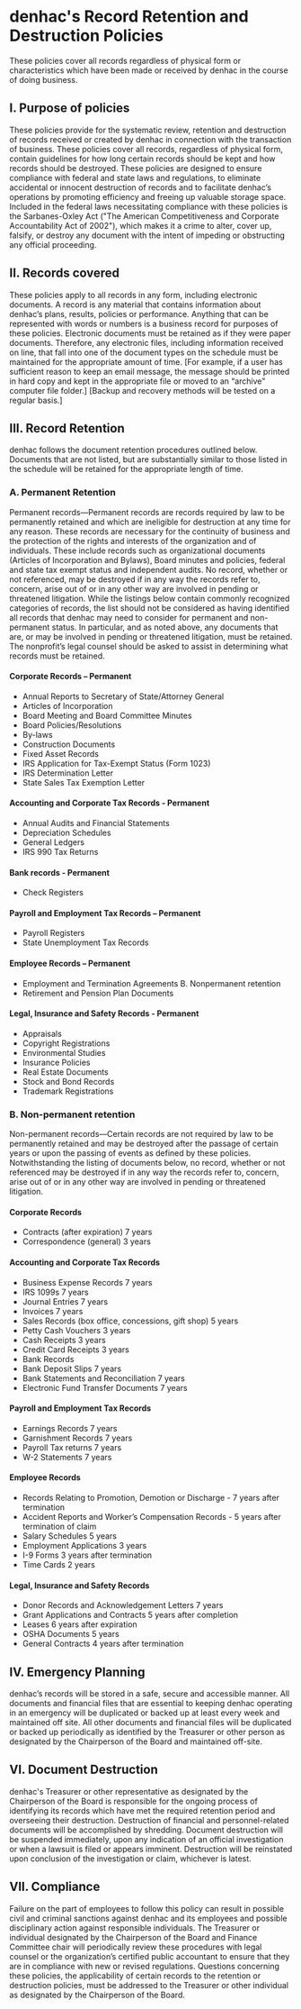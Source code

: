 # denhac's Record Retention and Destruction Policies
These policies cover all records regardless of physical form or characteristics which have been made or received by denhac in the course of doing business.

## I. Purpose of policies
These policies provide for the systematic review, retention and destruction of records received or created by denhac in connection with the transaction of business.
These policies cover all records, regardless of physical form, contain guidelines for how long certain records should be kept and how records should be destroyed.
These policies are designed to ensure compliance with federal and state laws and regulations, to eliminate accidental or innocent destruction of records and to facilitate denhac’s operations by promoting efficiency and freeing up valuable storage space.
Included in the federal laws necessitating compliance with these policies is the Sarbanes-Oxley Act ("The American Competitiveness and Corporate Accountability Act of 2002"), which makes it a crime to alter, cover up, falsify, or destroy any document with the intent of impeding or obstructing any official proceeding.

## II. Records covered
These policies apply to all records in any form, including electronic documents.
A record is any material that contains information about denhac’s plans, results, policies or performance. 
Anything that can be represented with words or numbers is a business record for purposes of these policies.
Electronic documents must be retained as if they were paper documents. 
Therefore, any electronic files, including information received on line, that fall into one of the document types on the schedule must be maintained for the appropriate amount of time.
[For example, if a user has sufficient reason to keep an email message, the message should be printed in hard copy and kept in the appropriate file or moved to an “archive” computer file folder.]
[Backup and recovery methods will be tested on a regular basis.]

## III. Record Retention
denhac follows the document retention procedures outlined below.
Documents that are not listed, but are substantially similar to those listed in the schedule will be retained for the appropriate length of time. 

### A. Permanent Retention
Permanent records—Permanent records are records required by law to be permanently retained and which are ineligible for destruction at any time for any reason. 
These records are necessary for the continuity of business and the protection of the rights and interests of the organization and of individuals. 
These include records such as organizational documents (Articles of Incorporation and Bylaws), Board minutes and policies, federal and state tax exempt status and independent audits.
No record, whether or not referenced, may be destroyed if in any way the records refer to, concern, arise out of or in any other way are involved in pending or threatened litigation.
While the listings below contain commonly recognized categories of records, the list should not be considered as having identified all records that denhac may need to consider for permanent and non-permanent status. 
In particular, and as noted above, any documents that are, or may be involved in pending or threatened litigation, must be retained. 
The nonprofit’s legal counsel should be asked to assist in determining what records must be retained.

#### Corporate Records – Permanent
- Annual Reports to Secretary of State/Attorney General
- Articles of Incorporation
- Board Meeting and Board Committee Minutes
- Board Policies/Resolutions
- By-laws
- Construction Documents
- Fixed Asset Records
- IRS Application for Tax-Exempt Status (Form 1023)
- IRS Determination Letter
- State Sales Tax Exemption Letter
#### Accounting and Corporate Tax Records - Permanent
- Annual Audits and Financial Statements
- Depreciation Schedules
- General Ledgers
- IRS 990 Tax Returns
#### Bank records - Permanent
- Check Registers
#### Payroll and Employment Tax Records – Permanent
- Payroll Registers
- State Unemployment Tax Records
#### Employee Records – Permanent
- Employment and Termination Agreements B. Nonpermanent retention
- Retirement and Pension Plan Documents
#### Legal, Insurance and Safety Records - Permanent
- Appraisals
- Copyright Registrations
- Environmental Studies
- Insurance Policies
- Real Estate Documents
- Stock and Bond Records
- Trademark Registrations

### B. Non-permanent retention
Non-permanent records—Certain records are not required by law to be permanently retained and may be destroyed after the passage of certain years or upon the passing of events as defined by these policies.
Notwithstanding the listing of documents below, no record, whether or not referenced may be destroyed if in any way the records refer to, concern, arise out of or in any other way are involved in pending or threatened litigation.
#### Corporate Records
- Contracts (after expiration) 7 years
- Correspondence (general) 3 years
#### Accounting and Corporate Tax Records
- Business Expense Records 7 years
- IRS 1099s 7 years
- Journal Entries 7 years
- Invoices 7 years
- Sales Records (box office, concessions, gift shop) 5 years
- Petty Cash Vouchers 3 years
- Cash Receipts 3 years
- Credit Card Receipts 3 years
- Bank Records
- Bank Deposit Slips 7 years
- Bank Statements and Reconciliation 7 years
- Electronic Fund Transfer Documents 7 years
#### Payroll and Employment Tax Records
- Earnings Records 7 years
- Garnishment Records 7 years
- Payroll Tax returns 7 years
- W-2 Statements 7 years
#### Employee Records
- Records Relating to Promotion, Demotion or Discharge - 7 years after termination
- Accident Reports and Worker’s Compensation Records - 5 years after termination of claim
- Salary Schedules 5 years
- Employment Applications 3 years
- I-9 Forms 3 years after termination
- Time Cards 2 years
#### Legal, Insurance and Safety Records
- Donor Records and Acknowledgement Letters 7 years
- Grant Applications and Contracts 5 years after completion
- Leases 6 years after expiration
- OSHA Documents 5 years
- General Contracts 4 years after termination

## IV. Emergency Planning
denhac’s records will be stored in a safe, secure and accessible manner.
All documents and financial files that are essential to keeping denhac operating in an emergency will be duplicated or backed up at least every week and maintained off site.
All other documents and financial files will be duplicated or backed up periodically as identified by the Treasurer or other person as designated by the Chairperson of the Board and maintained off-site.

## VI. Document Destruction
denhac's Treasurer or other representative as designated by the Chairperson of the Board is responsible for the ongoing process of identifying its records which have met the required retention period and overseeing their destruction.
Destruction of financial and personnel-related documents will be accomplished by shredding.
Document destruction will be suspended immediately, upon any indication of an official investigation or when a lawsuit is filed or appears imminent. 
Destruction will be reinstated upon conclusion of the investigation or claim, whichever is latest.

## VII. Compliance
Failure on the part of employees to follow this policy can result in possible civil and criminal sanctions against denhac and its employees and possible disciplinary action against responsible individuals. 
The Treasurer or individual designated by the Chairperson of the Board and Finance Committee chair will periodically review these procedures with legal counsel or the organization’s certified public accountant to ensure that they are in compliance with new or revised regulations.
Questions concerning these policies, the applicability of certain records to the retention or destruction policies, must be addressed to the Treasurer or other individual as designated by the Chairperson of the Board.
